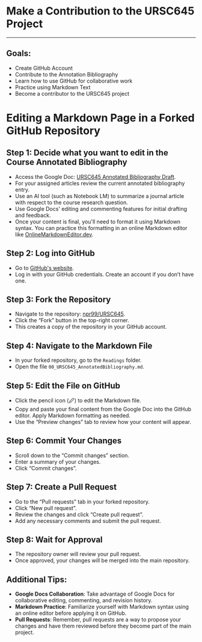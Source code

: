 # Make a Contribution to the URSC645 Project
---

## Goals: 
- Create GitHub Account
- Contribute to the Annotation Bibliography
- Learn how to use GitHub for collaborative work
- Practice using Markdown Text
- Become a contributor to the URSC645 project


# Editing a Markdown Page in a Forked GitHub Repository
## Step 1: Decide what you want to edit in the Course Annotated Bibliography
- Access the Google Doc: [URSC645 Annotated Bibliography Draft](https://docs.google.com/document/d/1elFspZUIEzc66LLatNqcZBW3WM7vJ7qKHhX6Z0YcEVo/edit#heading=h.5tiemxbsaair).
- For your assigned articles review the current annotated bibliography entry. 
- Use an AI tool (such as Notebook LM) to summarize a journal article with respect to the course research question.
- Use Google Docs' editing and commenting features for initial drafting and feedback.
- Once your content is final, you'll need to format it using Markdown syntax. You can practice this formatting in an online Markdown editor like [OnlineMarkdownEditor.dev](https://onlinemarkdowneditor.dev/).

## Step 2: Log into GitHub
- Go to [GitHub's website](https://github.com/).
- Log in with your GitHub credentials. Create an account if you don’t have one.

## Step 3: Fork the Repository
- Navigate to the repository: [npr99/URSC645](https://github.com/npr99/URSC645).
- Click the “Fork” button in the top-right corner.
- This creates a copy of the repository in your GitHub account.

## Step 4: Navigate to the Markdown File
- In your forked repository, go to the `Readings` folder.
- Open the file `00_URSC645_AnnotatedBibliography.md`.

## Step 5: Edit the File on GitHub
- Click the pencil icon (🖉) to edit the Markdown file.
- Copy and paste your final content from the Google Doc into the GitHub editor. Apply Markdown formatting as needed.
- Use the “Preview changes” tab to review how your content will appear.

## Step 6: Commit Your Changes
- Scroll down to the “Commit changes” section.
- Enter a summary of your changes.
- Click “Commit changes”.

## Step 7: Create a Pull Request
- Go to the “Pull requests” tab in your forked repository.
- Click “New pull request”.
- Review the changes and click “Create pull request”.
- Add any necessary comments and submit the pull request.

## Step 8: Wait for Approval
- The repository owner will review your pull request.
- Once approved, your changes will be merged into the main repository.

## Additional Tips:
- **Google Docs Collaboration**: Take advantage of Google Docs for collaborative editing, commenting, and revision history.
- **Markdown Practice**: Familiarize yourself with Markdown syntax using an online editor before applying it on GitHub.
- **Pull Requests**: Remember, pull requests are a way to propose your changes and have them reviewed before they become part of the main project.
